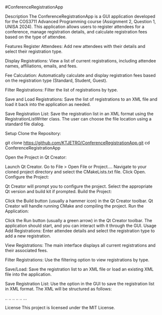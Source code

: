 
#ConferenceRegistrationApp

Description
The ConferenceRegistrationApp is a GUI application developed for the COS3711 Advanced Programming course (Assignment 2, Question 1, UNISA 2024). This application allows users to register attendees for a conference, manage registration details, and calculate registration fees based on the type of attendee.

Features
Register Attendees: Add new attendees with their details and select their registration type.

Display Registrations: View a list of current registrations, including attendee names, affiliations, emails, and fees.

Fee Calculation: Automatically calculate and display registration fees based on the registration type (Standard, Student, Guest).

Filter Registrations: Filter the list of registrations by type.

Save and Load Registrations: Save the list of registrations to an XML file and load it back into the application as needed.

Save Registration List: Save the registration list in an XML format using the RegistrationListWriter class. The user can choose the file location using a standard file dialog.

Setup
Clone the Repository:

git clone https://github.com/KTJETRO/ConferenceRegistrationApp.git
cd ConferenceRegistrationApp

Open the Project in Qt Creator:

Launch Qt Creator.
Go to File > Open File or Project....
Navigate to your cloned project directory and select the CMakeLists.txt file.
Click Open.
Configure the Project:

Qt Creator will prompt you to configure the project.
Select the appropriate Qt version and build kit if prompted.
Build the Project:

Click the Build button (usually a hammer icon) in the Qt Creator toolbar.
Qt Creator will handle running CMake and compiling the project.
Run the Application:

Click the Run button (usually a green arrow) in the Qt Creator toolbar.
The application should start, and you can interact with it through the GUI.
Usage
Add Registrations: Enter attendee details and select the registration type to add a new registration.

View Registrations: The main interface displays all current registrations and their associated fees.

Filter Registrations: Use the filtering option to view registrations by type.

Save/Load: Save the registration list to an XML file or load an existing XML file into the application.

Save Registration List: Use the option in the GUI to save the registration list in XML format. The XML will be structured as follows:

<registrationlist>
    <registration type="Registration">
        <attendee>
            <name>..</name>
            <affiliation>..</affiliation>
            <email>..</email>
        </attendee>
        <bookingdate>..</bookingdate>
        <registrationfee>..</registrationfee>
    </registration>
    ...
</registrationlist>


License
This project is licensed under the MIT License.